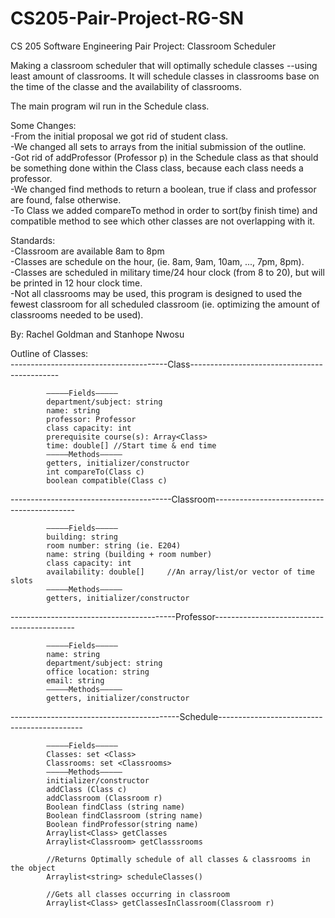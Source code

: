 # CS205-Pair-Project-RG-SN
CS 205 Software Engineering Pair Project: Classroom Scheduler

Making a classroom scheduler that will optimally schedule classes --using least amount of classrooms. It will schedule classes in classrooms base on the time of the classe and the availability of classrooms.

The main program wil run in the Schedule class. 

Some Changes:  
-From the initial proposal we got rid of student class.  
-We changed all sets to arrays from the initial submission of the outline.  
-Got rid of addProfessor (Professor p) in the Schedule class as that should be something done within the Class class, because each class needs a professor.  
-We changed find methods to return a boolean, true if class and professor are found, false otherwise.  
-To Class we added compareTo method in order to sort(by finish time) and compatible method to see which other classes are not overlapping with it.  

Standards:    
-Classroom are available 8am to 8pm   
-Classes are schedule on the hour, (ie. 8am, 9am, 10am, ..., 7pm, 8pm).    
-Classes are scheduled in military time/24 hour clock (from 8 to 20), but will be printed in 12 hour clock time.       
-Not all classrooms may be used, this program is designed to used the fewest classroom for all scheduled classroom (ie. optimizing the amount of classrooms needed to be used).   

By: Rachel Goldman and Stanhope Nwosu

Outline of Classes:  
---------------------------------------Class---------------------------------------------   
```
        —————Fields—————  
        department/subject: string  
        name: string  
        professor: Professor  
        class capacity: int  
        prerequisite course(s): Array<Class>  
        time: double[] //Start time & end time  
        —————Methods—————  
        getters, initializer/constructor
        int compareTo(Class c)
        boolean compatible(Class c)
 ```       
            
----------------------------------------Classroom-------------------------------------------  
```
        —————Fields—————  
        building: string  
        room number: string (ie. E204)   
        name: string (building + room number)  
        class capacity: int  
        availability: double[]     //An array/list/or vector of time slots  
        —————Methods—————  
        getters, initializer/constructor  
```
  
-----------------------------------------Professor-------------------------------------------  
```
        —————Fields—————  
        name: string  
        department/subject: string
        office location: string  
        email: string      
        —————Methods—————  
        getters, initializer/constructor  
```
  
------------------------------------------Schedule-------------------------------------------- 
```
        —————Fields—————  
        Classes: set <Class>  
        Classrooms: set <Classrooms>    
        —————Methods—————  
        initializer/constructor
        addClass (Class c)             
        addClassroom (Classroom r)  
        Boolean findClass (string name) 
        Boolean findClassroom (string name)  
        Boolean findProfessor(string name) 
        Arraylist<Class> getClasses 
        Arraylist<Classroom> getClasssrooms
        
        //Returns Optimally schedule of all classes & classrooms in the object    
        Arraylist<string> scheduleClasses()  
        
        //Gets all classes occurring in classroom  
        Arraylist<Class> getClassesInClassroom(Classroom r)  
```
